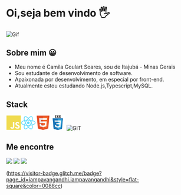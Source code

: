 # Oi,seja bem vindo 🖐

<img align="center" alt="Gif" width="900" height="360" src="https://user-images.githubusercontent.com/89659564/141134891-6c3ffd3e-3872-43e1-8911-8bae3ca3e34e.gif">

## Sobre mim 😀

* Meu nome é Camila Goulart Soares, sou de Itajubá - Minas Gerais
* Sou estudante de desenvolvimento de software.   
* Apaixonada por desenvolvimento, em especial por front-end.
* Atualmente estou estudando Node.js,Typescript,MySQL.

## Stack


   <img src="https://raw.githubusercontent.com/devicons/devicon/master/icons/javascript/javascript-plain.svg" alt="JS" width="40" height="40"/><img src="https://raw.githubusercontent.com/devicons/devicon/master/icons/react/react-original.svg" alt="React" width="40" height="40"/><img src="https://raw.githubusercontent.com/devicons/devicon/master/icons/html5/html5-original.svg" alt="HTML" width="40" height="40"/><img src="https://raw.githubusercontent.com/devicons/devicon/master/icons/css3/css3-original-wordmark.svg" alt="css3" width="40" height="40"/> <img src="https://user-images.githubusercontent.com/85360804/141158960-85bdd01a-4d45-4122-9f06-536d24833f27.png" alt="GIT" width="40" height="40"/> </p>


## Me encontre 

  <a href="https://www.instagram.com/_camilags/" target="_blank"><img src="https://img.shields.io/badge/-Instagram-%23E4405F?style=for-the-badge&logo=instagram&logoColor=white" target="_blank"></a>
<a href = "mailto:camila.soares19@hotmail.com"><img src="https://img.shields.io/badge/-Gmail-%23333?style=for-the-badge&logo=gmail&logoColor=white" target="_blank"></a>
  <a href="https://www.linkedin.com/in/camilagoulartsoares/" target="_blank">
 <img src="https://img.shields.io/badge/-LinkedIn-%230077B5?style=for-the-badge&logo=linkedin&logoColor=white" target="_blank"></a> 
 



(https://visitor-badge.glitch.me/badge?page_id=iampavangandhi.iampavangandhi&style=flat-square&color=0088cc)
